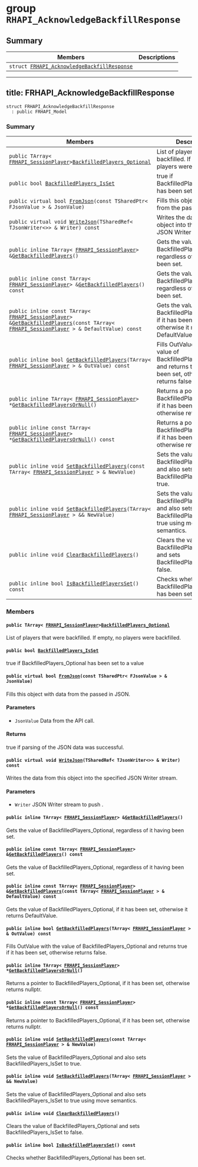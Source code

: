 # group `RHAPI_AcknowledgeBackfillResponse` <a id="group__RHAPI__AcknowledgeBackfillResponse"></a>

## Summary

 Members                        | Descriptions                                
--------------------------------|---------------------------------------------
`struct `[`FRHAPI_AcknowledgeBackfillResponse`](#structFRHAPI__AcknowledgeBackfillResponse) | 

---
title: FRHAPI_AcknowledgeBackfillResponse
---

```
struct FRHAPI_AcknowledgeBackfillResponse
  : public FRHAPI_Model
```

### Summary

 Members                        | Descriptions                                
--------------------------------|---------------------------------------------
`public TArray< `[`FRHAPI_SessionPlayer`](RHAPI_SessionPlayer.md#structFRHAPI__SessionPlayer)` > `[`BackfilledPlayers_Optional`](#structFRHAPI__AcknowledgeBackfillResponse_1a23be359898015fb69c972452087869b7) | List of players that were backfilled. If empty, no players were backfilled.
`public bool `[`BackfilledPlayers_IsSet`](#structFRHAPI__AcknowledgeBackfillResponse_1a9bafa2d898b7b9779b294aeb85e815d1) | true if BackfilledPlayers_Optional has been set to a value
`public virtual bool `[`FromJson`](#structFRHAPI__AcknowledgeBackfillResponse_1ae0934cdd892f856686c4df58d5812d3b)`(const TSharedPtr< FJsonValue > & JsonValue)` | Fills this object with data from the passed in JSON.
`public virtual void `[`WriteJson`](#structFRHAPI__AcknowledgeBackfillResponse_1a3baa99ba1b8858c976929307275e5ca7)`(TSharedRef< TJsonWriter<>> & Writer) const` | Writes the data from this object into the specified JSON Writer stream.
`public inline TArray< `[`FRHAPI_SessionPlayer`](RHAPI_SessionPlayer.md#structFRHAPI__SessionPlayer)` > & `[`GetBackfilledPlayers`](#structFRHAPI__AcknowledgeBackfillResponse_1a9c9517bdabdc791d35bb91afc1da3fc6)`()` | Gets the value of BackfilledPlayers_Optional, regardless of it having been set.
`public inline const TArray< `[`FRHAPI_SessionPlayer`](RHAPI_SessionPlayer.md#structFRHAPI__SessionPlayer)` > & `[`GetBackfilledPlayers`](#structFRHAPI__AcknowledgeBackfillResponse_1a366ff2235ab432d7d291406e842e9d1e)`() const` | Gets the value of BackfilledPlayers_Optional, regardless of it having been set.
`public inline const TArray< `[`FRHAPI_SessionPlayer`](RHAPI_SessionPlayer.md#structFRHAPI__SessionPlayer)` > & `[`GetBackfilledPlayers`](#structFRHAPI__AcknowledgeBackfillResponse_1aafdfe19dfb6a04ee2ac27b2e6628aa6c)`(const TArray< `[`FRHAPI_SessionPlayer`](RHAPI_SessionPlayer.md#structFRHAPI__SessionPlayer)` > & DefaultValue) const` | Gets the value of BackfilledPlayers_Optional, if it has been set, otherwise it returns DefaultValue.
`public inline bool `[`GetBackfilledPlayers`](#structFRHAPI__AcknowledgeBackfillResponse_1a2cbc045425237f6f8899b282908596a1)`(TArray< `[`FRHAPI_SessionPlayer`](RHAPI_SessionPlayer.md#structFRHAPI__SessionPlayer)` > & OutValue) const` | Fills OutValue with the value of BackfilledPlayers_Optional and returns true if it has been set, otherwise returns false.
`public inline TArray< `[`FRHAPI_SessionPlayer`](RHAPI_SessionPlayer.md#structFRHAPI__SessionPlayer)` > * `[`GetBackfilledPlayersOrNull`](#structFRHAPI__AcknowledgeBackfillResponse_1a4c3fc4ebd860b8db99c310aa5c4aeb13)`()` | Returns a pointer to BackfilledPlayers_Optional, if it has been set, otherwise returns nullptr.
`public inline const TArray< `[`FRHAPI_SessionPlayer`](RHAPI_SessionPlayer.md#structFRHAPI__SessionPlayer)` > * `[`GetBackfilledPlayersOrNull`](#structFRHAPI__AcknowledgeBackfillResponse_1af49d805208763958a0a76bb1bcf00a80)`() const` | Returns a pointer to BackfilledPlayers_Optional, if it has been set, otherwise returns nullptr.
`public inline void `[`SetBackfilledPlayers`](#structFRHAPI__AcknowledgeBackfillResponse_1a74a0b13b8e8d8e5380d4a57a272270a4)`(const TArray< `[`FRHAPI_SessionPlayer`](RHAPI_SessionPlayer.md#structFRHAPI__SessionPlayer)` > & NewValue)` | Sets the value of BackfilledPlayers_Optional and also sets BackfilledPlayers_IsSet to true.
`public inline void `[`SetBackfilledPlayers`](#structFRHAPI__AcknowledgeBackfillResponse_1af194803db96207bafe13f14feeea0526)`(TArray< `[`FRHAPI_SessionPlayer`](RHAPI_SessionPlayer.md#structFRHAPI__SessionPlayer)` > && NewValue)` | Sets the value of BackfilledPlayers_Optional and also sets BackfilledPlayers_IsSet to true using move semantics.
`public inline void `[`ClearBackfilledPlayers`](#structFRHAPI__AcknowledgeBackfillResponse_1a5df126a7e77babbaedc697a42980a889)`()` | Clears the value of BackfilledPlayers_Optional and sets BackfilledPlayers_IsSet to false.
`public inline bool `[`IsBackfilledPlayersSet`](#structFRHAPI__AcknowledgeBackfillResponse_1a7a58bc88e55d1153a3cac4ed6a172e01)`() const` | Checks whether BackfilledPlayers_Optional has been set.

### Members

#### `public TArray< `[`FRHAPI_SessionPlayer`](RHAPI_SessionPlayer.md#structFRHAPI__SessionPlayer)` > `[`BackfilledPlayers_Optional`](#structFRHAPI__AcknowledgeBackfillResponse_1a23be359898015fb69c972452087869b7) <a id="structFRHAPI__AcknowledgeBackfillResponse_1a23be359898015fb69c972452087869b7"></a>

List of players that were backfilled. If empty, no players were backfilled.

#### `public bool `[`BackfilledPlayers_IsSet`](#structFRHAPI__AcknowledgeBackfillResponse_1a9bafa2d898b7b9779b294aeb85e815d1) <a id="structFRHAPI__AcknowledgeBackfillResponse_1a9bafa2d898b7b9779b294aeb85e815d1"></a>

true if BackfilledPlayers_Optional has been set to a value

#### `public virtual bool `[`FromJson`](#structFRHAPI__AcknowledgeBackfillResponse_1ae0934cdd892f856686c4df58d5812d3b)`(const TSharedPtr< FJsonValue > & JsonValue)` <a id="structFRHAPI__AcknowledgeBackfillResponse_1ae0934cdd892f856686c4df58d5812d3b"></a>

Fills this object with data from the passed in JSON.

#### Parameters
* `JsonValue` Data from the API call.

#### Returns
true if parsing of the JSON data was successful.

#### `public virtual void `[`WriteJson`](#structFRHAPI__AcknowledgeBackfillResponse_1a3baa99ba1b8858c976929307275e5ca7)`(TSharedRef< TJsonWriter<>> & Writer) const` <a id="structFRHAPI__AcknowledgeBackfillResponse_1a3baa99ba1b8858c976929307275e5ca7"></a>

Writes the data from this object into the specified JSON Writer stream.

#### Parameters
* `Writer` JSON Writer stream to push .

#### `public inline TArray< `[`FRHAPI_SessionPlayer`](RHAPI_SessionPlayer.md#structFRHAPI__SessionPlayer)` > & `[`GetBackfilledPlayers`](#structFRHAPI__AcknowledgeBackfillResponse_1a9c9517bdabdc791d35bb91afc1da3fc6)`()` <a id="structFRHAPI__AcknowledgeBackfillResponse_1a9c9517bdabdc791d35bb91afc1da3fc6"></a>

Gets the value of BackfilledPlayers_Optional, regardless of it having been set.

#### `public inline const TArray< `[`FRHAPI_SessionPlayer`](RHAPI_SessionPlayer.md#structFRHAPI__SessionPlayer)` > & `[`GetBackfilledPlayers`](#structFRHAPI__AcknowledgeBackfillResponse_1a366ff2235ab432d7d291406e842e9d1e)`() const` <a id="structFRHAPI__AcknowledgeBackfillResponse_1a366ff2235ab432d7d291406e842e9d1e"></a>

Gets the value of BackfilledPlayers_Optional, regardless of it having been set.

#### `public inline const TArray< `[`FRHAPI_SessionPlayer`](RHAPI_SessionPlayer.md#structFRHAPI__SessionPlayer)` > & `[`GetBackfilledPlayers`](#structFRHAPI__AcknowledgeBackfillResponse_1aafdfe19dfb6a04ee2ac27b2e6628aa6c)`(const TArray< `[`FRHAPI_SessionPlayer`](RHAPI_SessionPlayer.md#structFRHAPI__SessionPlayer)` > & DefaultValue) const` <a id="structFRHAPI__AcknowledgeBackfillResponse_1aafdfe19dfb6a04ee2ac27b2e6628aa6c"></a>

Gets the value of BackfilledPlayers_Optional, if it has been set, otherwise it returns DefaultValue.

#### `public inline bool `[`GetBackfilledPlayers`](#structFRHAPI__AcknowledgeBackfillResponse_1a2cbc045425237f6f8899b282908596a1)`(TArray< `[`FRHAPI_SessionPlayer`](RHAPI_SessionPlayer.md#structFRHAPI__SessionPlayer)` > & OutValue) const` <a id="structFRHAPI__AcknowledgeBackfillResponse_1a2cbc045425237f6f8899b282908596a1"></a>

Fills OutValue with the value of BackfilledPlayers_Optional and returns true if it has been set, otherwise returns false.

#### `public inline TArray< `[`FRHAPI_SessionPlayer`](RHAPI_SessionPlayer.md#structFRHAPI__SessionPlayer)` > * `[`GetBackfilledPlayersOrNull`](#structFRHAPI__AcknowledgeBackfillResponse_1a4c3fc4ebd860b8db99c310aa5c4aeb13)`()` <a id="structFRHAPI__AcknowledgeBackfillResponse_1a4c3fc4ebd860b8db99c310aa5c4aeb13"></a>

Returns a pointer to BackfilledPlayers_Optional, if it has been set, otherwise returns nullptr.

#### `public inline const TArray< `[`FRHAPI_SessionPlayer`](RHAPI_SessionPlayer.md#structFRHAPI__SessionPlayer)` > * `[`GetBackfilledPlayersOrNull`](#structFRHAPI__AcknowledgeBackfillResponse_1af49d805208763958a0a76bb1bcf00a80)`() const` <a id="structFRHAPI__AcknowledgeBackfillResponse_1af49d805208763958a0a76bb1bcf00a80"></a>

Returns a pointer to BackfilledPlayers_Optional, if it has been set, otherwise returns nullptr.

#### `public inline void `[`SetBackfilledPlayers`](#structFRHAPI__AcknowledgeBackfillResponse_1a74a0b13b8e8d8e5380d4a57a272270a4)`(const TArray< `[`FRHAPI_SessionPlayer`](RHAPI_SessionPlayer.md#structFRHAPI__SessionPlayer)` > & NewValue)` <a id="structFRHAPI__AcknowledgeBackfillResponse_1a74a0b13b8e8d8e5380d4a57a272270a4"></a>

Sets the value of BackfilledPlayers_Optional and also sets BackfilledPlayers_IsSet to true.

#### `public inline void `[`SetBackfilledPlayers`](#structFRHAPI__AcknowledgeBackfillResponse_1af194803db96207bafe13f14feeea0526)`(TArray< `[`FRHAPI_SessionPlayer`](RHAPI_SessionPlayer.md#structFRHAPI__SessionPlayer)` > && NewValue)` <a id="structFRHAPI__AcknowledgeBackfillResponse_1af194803db96207bafe13f14feeea0526"></a>

Sets the value of BackfilledPlayers_Optional and also sets BackfilledPlayers_IsSet to true using move semantics.

#### `public inline void `[`ClearBackfilledPlayers`](#structFRHAPI__AcknowledgeBackfillResponse_1a5df126a7e77babbaedc697a42980a889)`()` <a id="structFRHAPI__AcknowledgeBackfillResponse_1a5df126a7e77babbaedc697a42980a889"></a>

Clears the value of BackfilledPlayers_Optional and sets BackfilledPlayers_IsSet to false.

#### `public inline bool `[`IsBackfilledPlayersSet`](#structFRHAPI__AcknowledgeBackfillResponse_1a7a58bc88e55d1153a3cac4ed6a172e01)`() const` <a id="structFRHAPI__AcknowledgeBackfillResponse_1a7a58bc88e55d1153a3cac4ed6a172e01"></a>

Checks whether BackfilledPlayers_Optional has been set.

